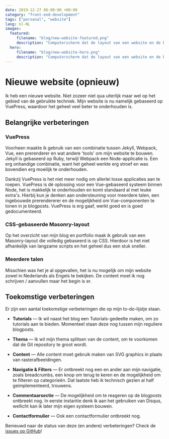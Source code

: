 ```yaml
---
date: 2019-12-27 06:00:00 +00:00
category: "front-end-development"
tags: ["personal", "website"]
lang: nl-NL
images:
  featured:
     filename: "blog/new-website-featured.png"
     description: "Computerscherm dat de layout van een website en de bijbehorende code visualiseert"
  hero:
     filename: "blog/new-website-hero.png"
     description: "Computerscherm dat de layout van een website en de bijbehorende code visualiseert"
---
```


# Nieuwe website (opnieuw)

Ik heb een nieuwe website. Niet zozeer niet qua uiterlijk maar wel op het gebied van de gebruikte techniek. Mijn website is nu namelijk gebaseerd op VuePress, waardoor het geheel veel beter te onderhouden is.

<!-- more -->

## Belangrijke verbeteringen

### VuePress

Voorheen maakte ik gebruik van een combinatie tussen Jekyll, Webpack, Vue, een prerenderer en wat andere 'tools' om mijn website te bouwen. Jekyll is gebaseerd op Ruby, terwijl Webpack een Node-applicatie is. Een erg onhandige combinatie, want het geheel werkte erg stroef en was bovendien erg moeilijk te onderhouden.

Dankzij VuePress is het niet meer nodig om allerlei losse applicaties aan te roepen. VuePress is dé oplossing voor een Vue-gebaseerd systeem binnen Node, het is makkelijk te onderhouden en komt standaard al met leuke extra's. Hierbij kun je denken aan ondersteuning voor meerdere talen, een ingebouwde prerendererer en de mogelijkheid om Vue-componenten te tonen in je blogposts. VuePress is erg gaaf, werkt goed en is goed gedocumenteerd.

### CSS-gebaseerde Masonry-layout

Op het overzicht van mijn blog en portfolio maak ik gebruik van een Masonry-layout die volledig gebaseerd is op CSS. Hierdoor is het niet afhankelijk van langzame scripts en het geheel dus een stuk sneller.

### Meerdere talen

Misschien was het je al opgevallen, het is nu mogelijk om mijn website zowel in Nederlands als Engels te bekijken. De content moet ik nog schrijven / aanvullen maar het begin is er.



## Toekomstige verbeteringen

Er zijn een aantal toekomstige verbeteringen die op mijn to-do-lijstje staan.

- **Tutorials** &mdash; Ik wil naast het blog een Tutorials-gedeelte maken, om zo tutorials aan te bieden. Momenteel staan deze nog tussen mijn reguliere blogposts.

- **Thema** &mdash; Ik wil mijn thema splitsen van de content, om te voorkomen dat de Git repository te groot wordt.

- **Content** &mdash; Alle content moet gebruik maken van SVG graphics in plaats van rasterafbeeldingen.

- **Navigatie & Filters** &mdash; Er ontbreekt nog een en ander aan mijn navigatie, zoals breadcrumbs, een knop om terug te keren en de mogelijkheid om te filteren op categorieën. Dat laatste heb ik technisch gezien al half geimplementeerd, trouwens.

- **Commentaarsectie** &mdash; De mogelijkheid om te reageren op de blogposts ontbreekt nog. In eerste instantie denk ik aan het gebruiken van Disqus, wellicht kan ik later mijn eigen systeem bouwen.

- **Contactformulier** &mdash; Ook een contactformulier ontbreekt nog.



Benieuwd naar de status van deze (en andere) verbeteringen? Check de [issues op GitHub](https://github.com/ellipticcurv3/www/issues)!

